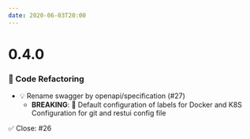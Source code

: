 ```yaml
---
date: 2020-06-03T20:00
---
```


# 0.4.0

<!-- truncate -->

### :ghost: Code Refactoring
- 💡 Rename swagger by openapi/specification (#27)
  - **BREAKING**: 🧨 Default configuration of labels for Docker and K8S
Configuration for git and restui config file

✅ Close: #26